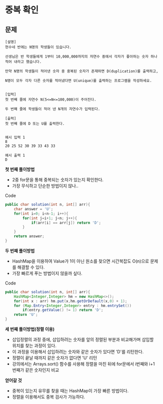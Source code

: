 # 중복 확인

## 문제
```
[설명]
현수네 반에는 N명의 학생들이 있습니다.

선생님은 반 학생들에게 1부터 10,000,000까지의 자연수 중에서 각자가 좋아하는 숫자 하나 적어 내라고 했습니다.

만약 N명의 학생들이 적어낸 숫자 중 중복된 숫자가 존재하면 D(duplication)를 출력하고,

N명이 모두 각자 다른 숫자를 적어냈다면 U(unique)를 출력하는 프로그램을 작성하세요.


[입력]
첫 번째 줄에 자연수 N(5<=N<=100,000)이 주어진다.

두 번째 줄에 학생들이 적어 낸 N개의 자연수가 입력된다.
```
```
[출력]
첫 번째 줄에 D 또는 U를 출력한다.


예시 입력 1 
8
20 25 52 30 39 33 43 33

예시 출력 1
D
```
**첫 번째 풀이방법**
- 2중 for문을 통해 중복되는 숫자가 있는지 확인한다.
- 가장 무식하고 단순한 방법이지 않나..

Code
```java
public char solution(int n, int[] arr){
    char answer = 'U';
    for(int i=0; i<n-1; i++){
        for(int j=i+1; j<n; j++){
            if(arr[i] == arr[j]) return 'D';
        }
    }
    return answer;
}
```

**두 번째 풀이방법**
- HashMap을 이용하여 Value가 1이 아닌 원소를 찾으면 시간복잡도 O(n)으로 문제를 해결할 수 있다.
- 가장 빠르게 푸는 방법이지 않을까 싶다.

Code
```java
public char solution(int n, int[] arr){
    HashMap<Integer,Integer> hm = new HashMap<>();
    for(int x : arr) hm.put(x,hm.getOrDefault(x,0) + 1);
    for (Map.Entry<Integer,Integer> entry : hm.entrySet())
        if(entry.getValue() != 1) return 'D';
    return 'U';
}
```

**세 번째 풀이방법(정렬 이용)**
- 삽입정렬의 과정 중에, 삽입하려는 숫자를 앞의 정렬된 부분과 비교해가며 삽입할 위치를 찾는 과정이 있다.
- 이 과정을 이용해서 삽입하려는 숫자와 같은 숫자가 있다면 'D'를 리턴한다.
- 정렬이 끝날 때까지 같은 숫자가 없다면 'U' 리턴
- 강의에서는 Arrays.sort() 함수를 사용해 정렬을 마친 뒤에 for문에서 i번째와 i+1번째가 같은 숫자인지 비교

**얻어갈 것**
- 중복이 있는지 유무를 찾을 때는 HashMap이 가장 빠른 방법이다.
- 정렬을 이용해서도 중복 검사가 가능하다.